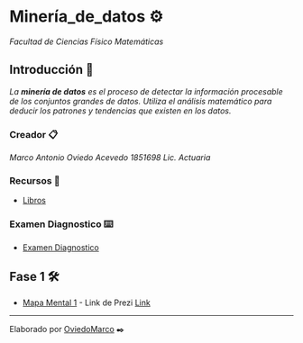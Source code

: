 # Minería_de_datos ⚙️

_Facultad de Ciencias Físico Matemáticas_

## Introducción 🚀

_La **minería de datos** es el proceso de detectar la información procesable de los conjuntos grandes de datos. Utiliza el análisis matemático para deducir los patrones y tendencias que existen en los datos._

### Creador 📋

  _Marco Antonio Oviedo Acevedo_
  _1851698_
  _Lic. Actuaria_

### Recursos 📖

* [Libros](https://github.com/mayraberrones94/Ciencia_de_Datos/tree/master/Mineria-datos/Libros) 

### Examen Diagnostico ⌨️

* [Examen Diagnostico](https://github.com/OviedoMarco/Mineria_de_datos/blob/main/Examen_1851698.pdf)

## Fase 1 🛠️

* [Mapa Mental 1](https://github.com/OviedoMarco/Mineria_de_datos/blob/main/MapaMental_1_1851698.pdf) - Link de Prezi [Link](https://prezi.com/i/0x2ao-4xy2s1/)


---
Elaborado por [OviedoMarco](https://github.com/OviedoMarco) ✒️
